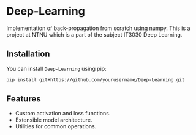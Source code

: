 Deep-Learning
=============

Implementation of back-propagation from scratch using numpy. This is a project at NTNU which is a part of the subject IT3030 Deep Learning.

Installation
------------
You can install `Deep-Learning` using pip:

```bash
pip install git+https://github.com/yourusername/Deep-Learning.git
```

Features
--------
- Custom activation and loss functions.
- Extensible model architecture.
- Utilities for common operations.

